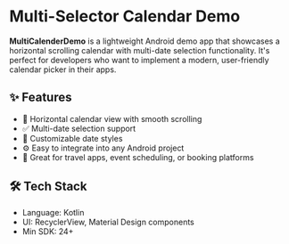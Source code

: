 # Multi-Selector Calendar Demo

**MultiCalenderDemo** is a lightweight Android demo app that showcases a horizontal scrolling calendar with multi-date selection functionality. It's perfect for developers who want to implement a modern, user-friendly calendar picker in their apps.

## ✨ Features

- 📆 Horizontal calendar view with smooth scrolling  
- ✅ Multi-date selection support  
- 🎨 Customizable date styles  
- ⚙️ Easy to integrate into any Android project  
- 📱 Great for travel apps, event scheduling, or booking platforms  

## 🛠️ Tech Stack

- Language: Kotlin
- UI: RecyclerView, Material Design components
- Min SDK: 24+
